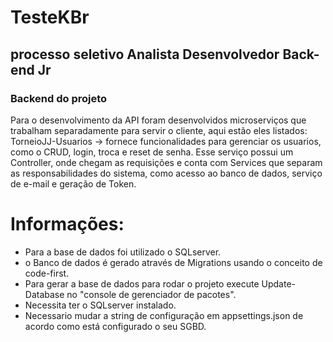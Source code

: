 # TesteKBr
## **processo seletivo Analista Desenvolvedor Back-end Jr**

### Backend do projeto

Para o desenvolvimento da API foram desenvolvidos microserviços que trabalham separadamente para servir o cliente, aqui estão eles listados:
TorneioJJ-Usuarios -> fornece funcionalidades para gerenciar os usuarios, como o CRUD, login, troca e reset de senha.
Esse serviço possui um Controller, onde chegam as requisições e conta com Services que separam as responsabilidades do sistema, como acesso ao
banco de dados, serviço de e-mail e geração de Token.

# **Informações**:

- Para a base de dados foi utilizado o SQLserver.
- o Banco de dados é gerado através de Migrations usando o conceito de code-first.
- Para gerar a base de dados para rodar o projeto execute Update-Database no "console de gerenciador de pacotes".
- Necessita ter o SQLserver instalado.
- Necessario mudar a string de configuração em appsettings.json de acordo como está configurado o seu SGBD.

